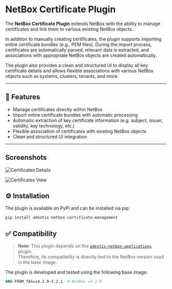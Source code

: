 # NetBox Certificate Plugin

The **NetBox Certificate Plugin** extends NetBox with the ability to manage certificates and link them to various existing NetBox objects.

In addition to manually creating certificates, the plugin supports importing entire certificate bundles (e.g., PEM files). During the import process, certificates are automatically parsed, relevant data is extracted, and associations with appropriate NetBox objects are created automatically.

The plugin also provides a clean and structured UI to display all key certificate details and allows flexible associations with various NetBox objects such as systems, clusters, tenants, and more.

---

## 🚀 Features

- Manage certificates directly within NetBox
- Import entire certificate bundles with automatic processing
- Automatic extraction of key certificate information (e.g. subject, issuer, validity, key technology, etc.)
- Flexible association of certificates with existing NetBox objects
- Clean and structured UI integration

---
## Screenshots

![Certificates Details](https://github.com/an-adestis/ADESTIS-Netbox-Certificate-Management/raw/initialize_app/img01.png)

![Certificates View](https://github.com/an-adestis/ADESTIS-Netbox-Certificate-Management/raw/initialize_app/img02.png)

## ⚙️ Installation

The plugin is available on PyPI and can be installed via pip:

```bash
pip install adestis-netbox-certificate-management
```

## ✅ Compatibility

> **Note**: This plugin depends on the [`adestis-netbox-applications`](https://pypi.org/project/adestis-netbox-applications/) plugin.  
> Therefore, its compatibility is directly tied to the NetBox version used in the base image.

The plugin is developed and tested using the following base image:

```dockerfile
ARG FROM_TAG=v4.2.9-3.2.1  # NetBox v4.2.9
```
